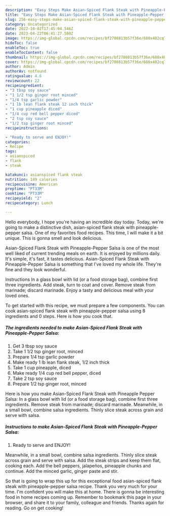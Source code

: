 ```yaml
---
description: "Easy Steps Make Asian-Spiced Flank Steak with Pineapple-Pepper Salsa the Delicious"
title: "Easy Steps Make Asian-Spiced Flank Steak with Pineapple-Pepper Salsa the Delicious"
slug: 256-easy-steps-make-asian-spiced-flank-steak-with-pineapple-pepper-salsa-the-delicious
category: Uncategorized
date: 2022-10-02T17:45:04.546Z
date: 2023-04-22T06:41:27.580Z
image: https://img-global.cpcdn.com/recipes/bf2708813b57f36e/680x482cq70/asian-spiced-flank-steak-with-pineapple-pepper-salsa-recipe-main-photo.jpg
hideToc: false
enableToc: true
enableTocContent: false
thumbnail: https://img-global.cpcdn.com/recipes/bf2708813b57f36e/680x482cq70/asian-spiced-flank-steak-with-pineapple-pepper-salsa-recipe-main-photo.jpg
cover: https://img-global.cpcdn.com/recipes/bf2708813b57f36e/680x482cq70/asian-spiced-flank-steak-with-pineapple-pepper-salsa-recipe-main-photo.jpg
author: Admin
authorAv: notfound
ratingvalue: 4.6
reviewcount: 22
recipeingredient:
- "3 tbsp soy sauce"
- "1 1/2 tsp ginger root minced"
- "1/4 tsp garlic powder"
- "1 lb lean flank steak 12 inch thick"
- "1 cup pineapple diced"
- "1/4 cup red bell pepper diced"
- "2 tsp soy sauce"
- "1/2 tsp ginger root minced"
recipeinstructions:

- "Ready to serve and ENJOY!"
categories:
- Recipe
tags:
- asianspiced
- flank
- steak

katakunci: asianspiced flank steak 
nutrition: 149 calories
recipecuisine: American
preptime: "PT33M"
cooktime: "PT33M"
recipeyield: "2"
recipecategory: Lunch

---
```



Hello everybody, I hope you're having an incredible day today. Today, we're going to make a distinctive dish, asian-spiced flank steak with pineapple-pepper salsa. One of my favorites food recipes. This time, I will make it a bit unique. This is gonna smell and look delicious.

Asian-Spiced Flank Steak with Pineapple-Pepper Salsa is one of the most well liked of current trending meals on earth. It is enjoyed by millions daily. It's simple, it's fast, it tastes delicious. Asian-Spiced Flank Steak with Pineapple-Pepper Salsa is something that I've loved my whole life. They're fine and they look wonderful.

Instructions In a glass bowl with lid (or a food storage bag), combine first three ingredients. Add steak, turn to coat and cover. Remove steak from marinade; discard marinade. Enjoy a tasty and delicious meal with your loved ones.


To get started with this recipe, we must prepare a few components. You can cook asian-spiced flank steak with pineapple-pepper salsa using 8 ingredients and 0 steps. Here is how you cook that.

<!--inarticleads1-->

##### The ingredients needed to make Asian-Spiced Flank Steak with Pineapple-Pepper Salsa:

1. Get 3 tbsp soy sauce
1. Take 1 1/2 tsp ginger root, minced
1. Prepare 1/4 tsp garlic powder
1. Make ready 1 lb lean flank steak, 1/2 inch thick
1. Take 1 cup pineapple, diced
1. Make ready 1/4 cup red bell pepper, diced
1. Take 2 tsp soy sauce
1. Prepare 1/2 tsp ginger root, minced


Here is how you make Asian-Spiced Flank Steak with Pineapple Pepper Salsa: In a glass bowl with lid (or a food storage bag), combine first three ingredients. Remove steak from marinade; discard marinade. Meanwhile, in a small bowl, combine salsa ingredients. Thinly slice steak across grain and serve with salsa. 

<!--inarticleads2-->

##### Instructions to make Asian-Spiced Flank Steak with Pineapple-Pepper Salsa:


1. Ready to serve and ENJOY!

Meanwhile, in a small bowl, combine salsa ingredients. Thinly slice steak across grain and serve with salsa. Add the steak strips and keep them flat, cooking each. Add the bell peppers, jalapeños, pineapple chunks and continue. Add the minced garlic, ginger paste and stir. 

So that is going to wrap this up for this exceptional food asian-spiced flank steak with pineapple-pepper salsa recipe. Thank you very much for your time. I'm confident you will make this at home. There is gonna be interesting food in home recipes coming up. Remember to bookmark this page in your browser, and share it to your family, colleague and friends. Thanks again for reading. Go on get cooking!
